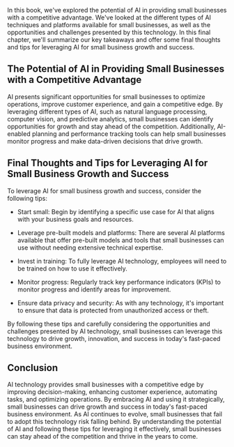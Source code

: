 
In this book, we've explored the potential of AI in providing small businesses with a competitive advantage. We've looked at the different types of AI techniques and platforms available for small businesses, as well as the opportunities and challenges presented by this technology. In this final chapter, we'll summarize our key takeaways and offer some final thoughts and tips for leveraging AI for small business growth and success.

The Potential of AI in Providing Small Businesses with a Competitive Advantage
------------------------------------------------------------------------------

AI presents significant opportunities for small businesses to optimize operations, improve customer experience, and gain a competitive edge. By leveraging different types of AI, such as natural language processing, computer vision, and predictive analytics, small businesses can identify opportunities for growth and stay ahead of the competition. Additionally, AI-enabled planning and performance tracking tools can help small businesses monitor progress and make data-driven decisions that drive growth.

Final Thoughts and Tips for Leveraging AI for Small Business Growth and Success
-------------------------------------------------------------------------------

To leverage AI for small business growth and success, consider the following tips:

* Start small: Begin by identifying a specific use case for AI that aligns with your business goals and resources.

* Leverage pre-built models and platforms: There are several AI platforms available that offer pre-built models and tools that small businesses can use without needing extensive technical expertise.

* Invest in training: To fully leverage AI technology, employees will need to be trained on how to use it effectively.

* Monitor progress: Regularly track key performance indicators (KPIs) to monitor progress and identify areas for improvement.

* Ensure data privacy and security: As with any technology, it's important to ensure that data is protected from unauthorized access or theft.

By following these tips and carefully considering the opportunities and challenges presented by AI technology, small businesses can leverage this technology to drive growth, innovation, and success in today's fast-paced business environment.

Conclusion
----------

AI technology provides small businesses with a competitive edge by improving decision-making, enhancing customer experience, automating tasks, and optimizing operations. By embracing AI and using it strategically, small businesses can drive growth and success in today's fast-paced business environment. As AI continues to evolve, small businesses that fail to adopt this technology risk falling behind. By understanding the potential of AI and following these tips for leveraging it effectively, small businesses can stay ahead of the competition and thrive in the years to come.
